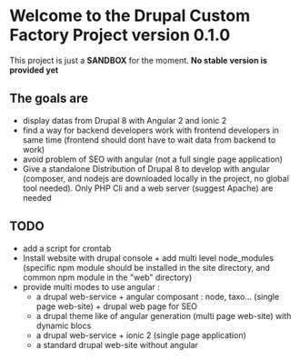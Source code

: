 # Welcome to the Drupal Custom Factory Project version 0.1.0

This project is just a **SANDBOX** for the moment. **No stable version is provided yet**


## The goals are

* display datas from Drupal 8 with Angular 2 and ionic 2
* find a way for backend developers work with frontend developers in same time (frontend should dont have to wait data from backend to work)
* avoid problem of SEO with angular (not a full single page application)
* Give a standalone Distribution of Drupal 8 to develop with angular (composer, and nodejs are downloaded locally in the project, no global tool needed). Only PHP Cli and a web server (suggest Apache) are needed


## TODO

* add a script for crontab
* Install website with drupal console + add multi level node_modules (specific npm module should be installed in the site directory, and common npm module in the "web" directory)
* provide multi modes to use angular :
    * a drupal web-service + angular composant : node, taxo... (single page web-site) + drupal web page for SEO
    * a drupal theme like of angular generation (multi page web-site) with dynamic blocs
    * a drupal web-service +  ionic 2 (single page application)
    * a standard drupal web-site without angular
